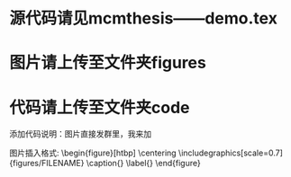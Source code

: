 # 源代码请见mcmthesis——demo.tex
# 图片请上传至文件夹figures
# 代码请上传至文件夹code

添加代码说明：图片直接发群里，我来加

图片插入格式:
\begin{figure}[htbp]
  \centering
  \includegraphics[scale=0.7]{figures/FILENAME}
  \caption{}
  \label{}
\end{figure}
